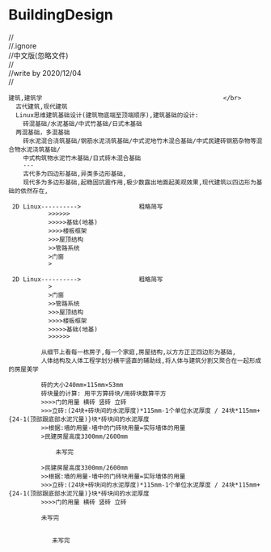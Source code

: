 # BuildingDesign
//                                                              </br>
//.ignore                                                       </br>
//中文版(忽略文件)                                               </br>
//                                                              </br>
//write by 2020/12/04                                           </br>
//                                                              </br>

    建筑,建筑学                                                  </br>
      古代建筑,现代建筑
      Linux思维建筑基础设计(建筑物底端至顶端顺序),建筑基础的设计:
        砖混基础/水泥基础/中式竹基础/日式木基础
      两混基础，多混基础 
        砖水泥混合浇筑基础/钢筋水泥浇筑基础/中式泥地竹木混合基础/中式民建砖钢筋杂物等混合物水泥浇筑基础/
        中式构筑物水泥竹木基础/日式砖木混合基础
        ---
        古代多为四边形基础,异类多边形基础,
        现代多为多边形基础,起稳固抗震作用,极少数露出地面起美观效果,现代建筑以四边形为基础的依然存在,
           
     2D Linux---------->                粗略简写
               >>>>>>
               >>>>>基础(地基)
               >>>>楼板框架
               >>>屋顶结构
               >>管路系统
               >门窗
               >
               
     2D Linux---------->                粗略简写
               >
               >门窗
               >>管路系统
               >>>屋顶结构
               >>>>楼板框架
               >>>>>基础(地基)
               >>>>>>
               
             从细节上看每一栋房子,每一个家庭,房屋结构,以方方正正四边形为基础,
             人体结构及人体工程学划分横平竖直的辅助线,将人体与建筑分割又聚合在一起形成的房屋美学
             
             砖的大小240mm×115mm×53mm 
             砖块量的计算: 用平方算砖块/用砖块数算平方
             >>>>门的用量 横砖 竖砖 立砖 
             >>>立砖:(24块+砖块间的水泥厚度)*115mm-1个单位水泥厚度 / 24块*115mm+{24-1(顶部跟底部水泥冗量)}块*砖块间的水泥厚度
             >>根据:墙的用量-墙中的门砖块用量=实际墙体的用量
             >民建房屋高度3300mm/2600mm 
                 
                 未写完  
             
             >民建房屋高度3300mm/2600mm
             >>根据:墙的用量-墙中的门砖块用量=实际墙体的用量
             >>>立砖:(24块+砖块间的水泥厚度)*115mm-1个单位水泥厚度 / 24块*115mm+{24-1(顶部跟底部水泥冗量)}块*砖块间的水泥厚度
             >>>>门的用量 横砖 竖砖 立砖 
             
             未写完  
               
               
                未写完
               
